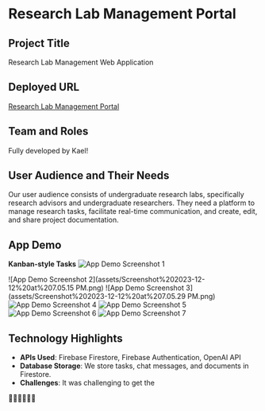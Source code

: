 # Research Lab Management Portal

## Project Title
Research Lab Management Web Application

## Deployed URL
[Research Lab Management Portal](https://lab-portal-f239e.web.app/)

## Team and Roles
Fully developed by Kael!

## User Audience and Their Needs
Our user audience consists of undergraduate research labs, specifically research advisors and undergraduate researchers. They need a platform to manage research tasks, facilitate real-time communication, and create, edit, and share project documentation.

## App Demo
**Kanban-style Tasks**
![App Demo Screenshot 1](assets/Screenshot%202023-12-12%20at%207.04.53 PM.png)

![App Demo Screenshot 2](assets/Screenshot%202023-12-12%20at%207.05.15 PM.png)
![App Demo Screenshot 3](assets/Screenshot%202023-12-12%20at%207.05.29 PM.png)
![App Demo Screenshot 4](assets/Screenshot%202023-12-12%20at%207.08.50%20PM.png)
![App Demo Screenshot 5](assets/Screenshot%202023-12-12%20at%207.09.00%20PM.png)
![App Demo Screenshot 6](assets/Screenshot%202023-12-12%20at%207.09.18%20PM.png)
![App Demo Screenshot 7](assets/Screenshot%202023-12-12%20at%207.09.29%20PM.png)

## Technology Highlights
- **APIs Used**: Firebase Firestore, Firebase Authentication, OpenAI API
- **Database Storage**: We store tasks, chat messages, and documents in Firestore.
- **Challenges**: It was challenging to get the 

👏🏼👏🏼👏🏼
